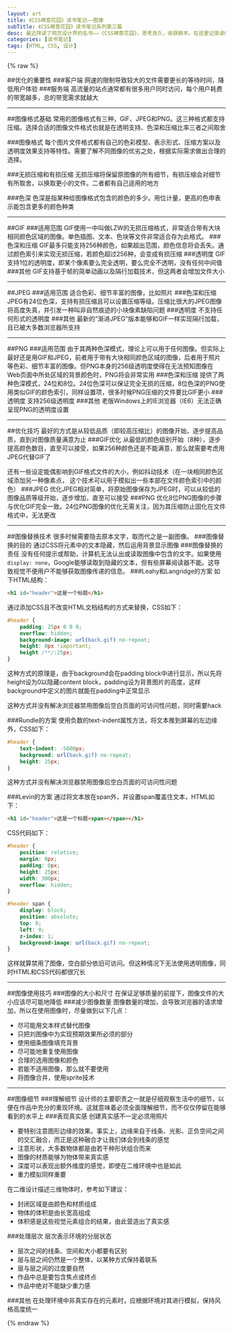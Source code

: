 ```yaml
---
layout: art
title: 《CSS禅意花园》读书笔记——图像
subTitle: 《CSS禅意花园》读书笔记系列第三篇
desc: 最近拜读了网页设计界的名书——《CSS禅意花园》，思考良久，收获颇丰。在这里记录读CSS禅意花园中所归纳出来的重点，方便日后再读、再品
categories: [读书笔记]
tags: [HTML, CSS, 设计]
---
```

{% raw %}

##优化的重要性
###客户端
网速的限制导致较大的文件需要更长的等待时间，降低用户体验
###服务端
高流量的站点通常都有很多用户同时访问，每个用户耗费的带宽越多，总的带宽需求就越大

---
##图像格式基础
常用的图像格式有三种，GIF、JPEG和PNG。这三种格式都支持压缩。选择合适的图像文件格式也就是在透明支持、色深和压缩比率三者之间取舍

###图像格式
每个图片文件格式都有自己的色彩模型、表示形式、压缩方案以及透明度效果支持等特性。需要了解不同图像的优劣之处，根据实际需求做出合理的选择。

###无损压缩和有损压缩
无损压缩将保留原图像的所有细节，有损压缩会对细节有所取舍，以换取更小的文件。二者都有自己适用的地方

###色深
色深是指某种给图像格式包含的颜色的多少。用位计量，更高的色申表示能包含更多的颜色种类

---
##GIF
###适用范围
GIF使用一中叫做LZW的无损压缩格式，非常适合带有大块相同颜色区域的图像。单色插图、文本、色块等文件非常适合存为此格式。
###色深和压缩
GIF最多只能支持256种颜色，如果超出范围，颜色信息将会丢失。通过颜色索引来实现无损压缩，若颜色超过256种，会变成有损压缩
###透明度
GIF支持1位的透明度，即某个像素要么完全透明，要么完全不透明，没有任何中间值
###其他
GIF支持基于帧的简单动画以及隔行加载技术，但这两者会增加文件大小

---
##JPEG
###适用范围
适合色彩、细节丰富的图像，比如照片
###色深和压缩
JPEG有24位色深，支持有损压缩且可以设置压缩等级。压缩比很大的JPEG图像将高度失真，并引发一种叫非自然痕迹的小块像素缺陷问题
###透明度
不支持任何形式的透明度
###其他
最新的“渐进JPEG”版本能够和GIF一样实现隔行加载，且已被大多数浏览器所支持

---
##PNG
###适用范围
由于其两种色深模式，理论上可以用于任何图像。但实际上最好还是用GIF和JPEG，前者用于带有大块相同颜色区域的图像，后者用于照片等色彩、细节丰富的图像。但PNG本身的256级透明度使得在无法预知图像在Web页面中所处区域的背景颜色时，PNG将会非常实用
###色深和压缩
提供了两种色深模式，24位和8位。24位色深可以保证完全无损的压缩，8位色深的PNG使用类似GIF的颜色索引，同样设置项，很多时候PNG压缩的文件要比GIF更小
###透明度
支持256级透明度
###其他
老版Windows上的IE浏览器（IE6）无法正确呈现PNG的透明度设置

---
##优化技巧
最好的方式是从较低品质（即较高压缩比）的图像开始，逐步提高品质，直到对图像质量满意为止
###GIF优化
从最低的颜色级别开始（8种），逐步提高颜色数目，直至可以接受，如果256种颜色还是不能满意，那么就需要考虑用JPEG代替GIF了

还有一些设定能偶影响到GIF格式文件的大小，例如抖动技术（在一块相同颜色区域添加另一种像素点， 这个技术可以用于模拟出一些本部在文件颜色索引中的颜色）
###JPEG
优化JPEG相对简单，将原始图像保存为JPEG时，可以从较低的图像品质等级开始，逐步增加，直至可以接受
###PNG
优化8位PNG图像的步骤与优化GIF完全一致。24位PNG图像的优化无需关注，因为其压缩防止固化在文件格式中，无法更改

---
##图像替换技术
很多时候需要隐去原本文字，取而代之是一副图像。
###图像替换的目的
通过CSS将元素中的文本隐藏，然后运用背景显示图像
###图像替换的责任
没有任何提示或帮助，计算机无法认出或读取图像中包含的文字。如果使用```display: none```，Google能够读取到隐藏的文本，但有些屏幕阅读器不能。这导致视觉不便用户不能够获取图像传递的信息。
###Leahy和Langridge的方案
如下HTML结构：
```html
<h1 id="header">这是一个标题</h1>
```

通过添加CSS且不改变HTML文档结构的方式来替换，CSS如下：
```css
#header {
    padding: 25px 0 0 0;
    overflow: hidden;
    background-image: url(back.gif) no-repeat;
    height: 0px !important;
    height /**/:25px;
}
```
这种方式的原理是，由于background会在padding block中进行显示，所以先将height设为0以隐藏content block，padding设为背景图片的高度，这样background中定义的图片就能在padding中正常显示

这种方式并没有解决浏览器禁用图像后空白页面的可访问性问题，同时需要hack

###Rundle的方案
使用负数的text-indent属性方法，将文本推到屏幕的左边缘外，CSS如下：
```css
#header {
    text-indent: -5000px;
    background: url(back.gif) no-repeat;
    height: 25px;
}
```
这种方式并没有解决浏览器禁用图像后空白页面的可访问性问题

###Levin的方案
通过将文本放在span外，并设置span覆盖住文本，HTML如下：
```html
<h1 id="header">这是一个标题<span></span></h1>
```
CSS代码如下：
```css
#header {
    position: relative;
    margin: 0px;
    padding: 0px;
    height: 25px;
    width: 300px;
    overflow: hidden;
}

#header span {
    display: block;
    position: absolute;
    top: 0;
    left: 0;
    z-index: 1;
    background-image: url(back.gif) no-repeat;
}
```

这样就算禁用了图像，空白部分依旧可访问。但这种情况下无法使用透明图像，同时HTML和CSS代码都很冗长

---
##图像使用技巧
###图像的大小和尺寸
在保证足够质量的前提下，图像文件的大小应该尽可能地降低
###减少图像数量
图像数量的增加，会导致浏览器的请求增加，所以在使用图像时，尽量做到以下几点：
* 尽可能用文本样式替代图像
* 只把刘图像中为实现预期效果所必须的部分
* 使用细条图像填充背景
* 尽可能地重复使用图像
* 合理的选用图像和颜色
* 若能不适用图像，那么就不要使用
* 将图像合并，使用sprite技术

---
##图像细节
###理解细节
设计师的主要职责之一就是仔细观察生活中的细节，以便在作品中充分的重现环境。这就意味着必须全面理解细节，而不仅仅停留在能够看到的水平上
###表现真实感
创建真实感不一定必须用照片
* 要特别注意图形边缘的效果。事实上，边缘来自于线条、光影、正负空间之间的交汇融合，而正是这种融合才让我们体会到线条的感觉
* 注意形状，大多数物体都是由若干种形状组合而来
* 图像的材质能够为物体带来真实感
* 深度可以表现出额外维度的感觉，即使在二维环境中也是如此
* 重力模拟同样重要

在二维设计描述三维物体时，参考如下建议：
* 封闭区域是由颜色和材质组成
* 物体的体积是由长宽高组成
* 体积感是这些视觉元素组合的结果，由此营造出了真实感

###处理层次
层次表示环境的分层状态
* 层次之间的线条、空间和大小都要有区别
* 层与层之间仍然是一个整体，以某种方式保持着联系
* 层与层之间的过度要自然
* 作品中总是要包含焦点或终点
* 作品中绝对不能缺少重力感

###其他
在处理环境中非真实存在的元素时，应根据环境对其进行模拟，保持风格高度统一

{% endraw %}